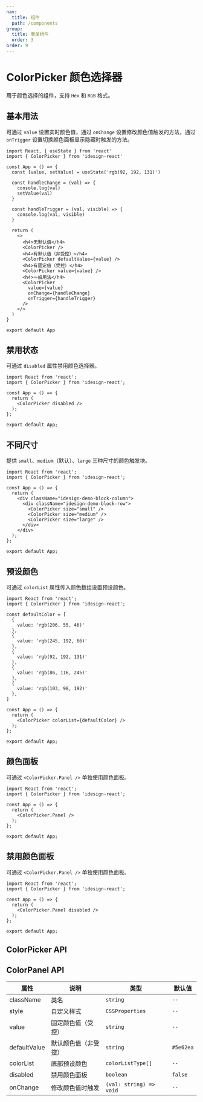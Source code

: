 ```yaml
---
nav:
  title: 组件
  path: /components
group:
  title: 表单组件
  order: 3
order: 9
---
```


# ColorPicker 颜色选择器

用于颜色选择的组件，支持 `Hex` 和 `RGB` 格式。

## 基本用法

可通过 `value` 设置实时颜色值，通过 `onChange` 设置修改颜色值触发的方法，通过 `onTrigger` 设置切换颜色面板显示隐藏时触发的方法。

```tsx
import React, { useState } from 'react'
import { ColorPicker } from 'idesign-react'

const App = () => {
  const [value, setValue] = useState('rgb(92, 192, 131)')

  const handleChange = (val) => {
    console.log(val)
    setValue(val)
  }

  const handleTrigger = (val, visible) => {
    console.log(val, visible)
  }

  return (
    <>
      <h4>无默认值</h4>
      <ColorPicker />
      <h4>有默认值（非受控）</h4>
      <ColorPicker defaultValue={value} />
      <h4>有固定值（受控）</h4>
      <ColorPicker value={value} />
      <h4>一般用法</h4>
      <ColorPicker
        value={value}
        onChange={handleChange}
        onTrigger={handleTrigger}
      />
    </>
  )
}

export default App
```

## 禁用状态

可通过 `disabled` 属性禁用颜色选择器。

```tsx
import React from 'react';
import { ColorPicker } from 'idesign-react';

const App = () => {
  return (
    <ColorPicker disabled />
  );
};

export default App;
```

## 不同尺寸

提供 `small`、`medium`（默认）、`large` 三种尺寸的颜色触发块。

```tsx
import React from 'react';
import { ColorPicker } from 'idesign-react';

const App = () => {
  return (
    <div className="idesign-demo-block-column">
      <div className="idesign-demo-block-row">
        <ColorPicker size="small" />
        <ColorPicker size="medium" />
        <ColorPicker size="large" />
      </div>
    </div>
  );
};

export default App;
```

## 预设颜色

可通过 `colorList` 属性传入颜色数组设置预设颜色。

```tsx
import React from 'react';
import { ColorPicker } from 'idesign-react';

const defaultColor = [
  {
    value: 'rgb(206, 55, 46)'
  },
  {
    value: 'rgb(245, 192, 66)'
  },
  {
    value: 'rgb(92, 192, 131)'
  },
  {
    value: 'rgb(86, 116, 245)'
  },
  {
    value: 'rgb(103, 98, 192)'
  },
]

const App = () => {
  return (
    <ColorPicker colorList={defaultColor} />
  );
};

export default App;
```

## 颜色面板

可通过 `<ColorPicker.Panel />` 单独使用颜色面板。

```tsx
import React from 'react';
import { ColorPicker } from 'idesign-react';

const App = () => {
  return (
    <ColorPicker.Panel />
  );
};

export default App;
```

## 禁用颜色面板

可通过 `<ColorPicker.Panel />` 单独使用颜色面板。

```tsx
import React from 'react';
import { ColorPicker } from 'idesign-react';

const App = () => {
  return (
    <ColorPicker.Panel disabled />
  );
};

export default App;
```

## ColorPicker API

<API hideTitle />

## ColorPanel API

| 属性         | 说明                 | 类型                    | 默认值    |
| ------------ | -------------------- | ----------------------- | --------- |
| className    | 类名                 | `string`                | `--`      |
| style        | 自定义样式           | `CSSProperties`         | `--`      |
| value        | 固定颜色值（受控）   | `string`                | `--`      |
| defaultValue | 默认颜色值（非受控） | `string`                | `#5e62ea` |
| colorList    | 底部预设颜色         | `colorListType[]`       | `--`      |
| disabled     | 禁用颜色面板         | `boolean`               | `false`   |
| onChange     | 修改颜色值时触发     | `(val: string) => void` | `--`      |

